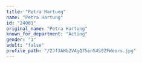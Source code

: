 ```yaml
---
title: "Petra Hartung"
name: "Petra Hartung"
id: "24061"
original_name: "Petra Hartung"
known_for_department: "Acting"
gender: "1"
adult: "false"
profile_path: "/2Jf3AHb2VAgQ75enS45SZFWeors.jpg"
---
```

